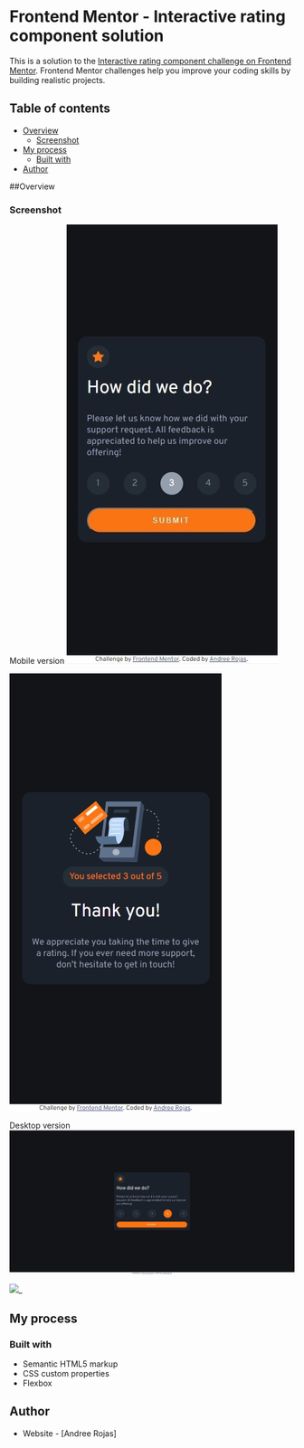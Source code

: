 # Frontend Mentor - Interactive rating component solution

This is a solution to the [Interactive rating component challenge on Frontend Mentor](https://www.frontendmentor.io/challenges/interactive-rating-component-koxpeBUmI). Frontend Mentor challenges help you improve your coding skills by building realistic projects. 

## Table of contents

- [Overview](#overview)
  - [Screenshot](#screenshot)
- [My process](#my-process)
  - [Built with](#built-with)
- [Author](#author)

##Overview
### Screenshot
Mobile version
![](./challenge3_mobile.jpg)

![](./challenge3_mobile_thank.jpg)

Desktop version
![](./challenge3_desktop.jpg)

![](./challenge3-desktop_thank.jpg)_

## My process
### Built with

- Semantic HTML5 markup
- CSS custom properties
- Flexbox

## Author

- Website - [Andree Rojas]